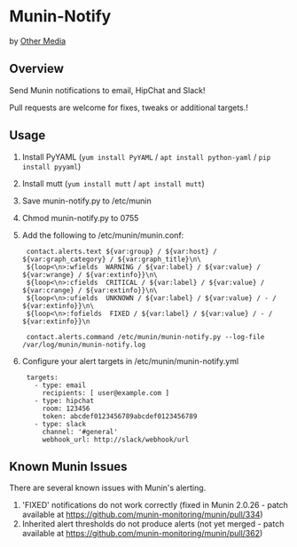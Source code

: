 # Munin-Notify

by [Other Media](http://www.othermedia.com/)

## Overview

Send Munin notifications to email, HipChat and Slack!

Pull requests are welcome for fixes, tweaks or additional targets.!

## Usage

1. Install PyYAML (`yum install PyYAML` / `apt install python-yaml` / `pip install pyyaml`)
1. Install mutt (`yum install mutt` / `apt install mutt`)
1. Save munin-notify.py to /etc/munin
1. Chmod munin-notify.py to 0755
1. Add the following to /etc/munin/munin.conf:

        contact.alerts.text ${var:group} / ${var:host} / ${var:graph_category} / ${var:graph_title}\n\
        ${loop<\n>:wfields  WARNING / ${var:label} / ${var:value} / ${var:wrange} / ${var:extinfo}}\n\
        ${loop<\n>:cfields  CRITICAL / ${var:label} / ${var:value} / ${var:crange} / ${var:extinfo}}\n\
        ${loop<\n>:ufields  UNKNOWN / ${var:label} / ${var:value} / - / ${var:extinfo}}\n\
        ${loop<\n>:fofields  FIXED / ${var:label} / ${var:value} / - / ${var:extinfo}}\n

        contact.alerts.command /etc/munin/munin-notify.py --log-file /var/log/munin/munin-notify.log

1. Configure your alert targets in /etc/munin/munin-notify.yml

        targets:
          - type: email
            recipients: [ user@example.com ]
          - type: hipchat
            room: 123456
            token: abcdef0123456789abcdef0123456789
          - type: slack
            channel: '#general'
            webhook_url: http://slack/webhook/url

## Known Munin Issues

There are several known issues with Munin's alerting.

1. 'FIXED' notifications do not work correctly (fixed in Munin 2.0.26 - patch available at https://github.com/munin-monitoring/munin/pull/334)
2. Inherited alert thresholds do not produce alerts (not yet merged - patch available at https://github.com/munin-monitoring/munin/pull/362)
